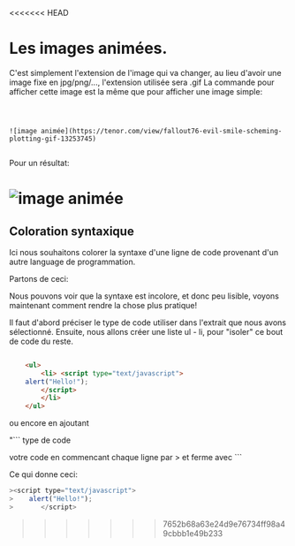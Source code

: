 <<<<<<< HEAD
# Les images animées.

C'est simplement l'extension de l'image qui va changer, au lieu d'avoir une image fixe en jpg/png/..., l'extension
 utilisée sera .gif
La commande pour afficher cette image est la même que pour afficher une image simple:

```



![image animée](https://tenor.com/view/fallout76-evil-smile-scheming-plotting-gif-13253745)


```

Pour un résultat:

![image animée](https://tenor.com/view/fallout76-evil-smile-scheming-plotting-gif-13253745)
=======
## Coloration syntaxique

Ici nous souhaitons colorer la syntaxe d'une ligne de code provenant d'un autre language de programmation.

Partons de ceci: 

<script type="text/javascript">
    alert("Hello!");
</script>


Nous pouvons voir que la syntaxe est incolore, et donc peu lisible, voyons maintenant comment rendre la chose plus pratique!

Il faut d'abord préciser le type de code utiliser dans l'extrait que nous avons sélectionné.
Ensuite, nous allons créer une liste ul - li, pour "isoler" ce bout de code du reste.

```html

	<ul>
		<li> <script type="text/javascript">
    alert("Hello!");
		</script>
		</li>
	</ul>
```
ou encore en ajoutant 

"``` type de code

votre code en commencant chaque ligne par >
et ferme avec ```

Ce qui donne ceci: 

```javascript
><script type="text/javascript">
>    alert("Hello!");
>		</script>
```
>>>>>>> 7652b68a63e24d9e76734ff98a49cbbb1e49b233
